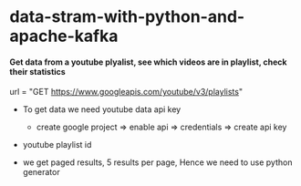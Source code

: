 # data-stram-with-python-and-apache-kafka

#### Get data from a youtube plyalist, see which videos are in playlist, check their statistics

url = "GET https://www.googleapis.com/youtube/v3/playlists"

* To get data we need youtube data api key
    * create google project => enable api => credentials => create api key

* youtube playlist id

- we get paged results, 5 results per page, Hence we need to use python generator
